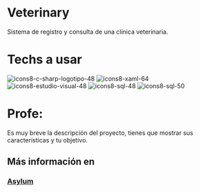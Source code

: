 # Veterinary
Sistema de registro y consulta de una clínica veterinaria.

# Techs a usar
![icons8-c-sharp-logotipo-48](https://user-images.githubusercontent.com/87225960/214644798-890cb19f-59c7-4883-838e-6be980ae627e.png) ![icons8-xaml-64](https://user-images.githubusercontent.com/87225960/214644904-25d18f64-cedd-40e5-8a2e-56262fa0fe13.png) ![icons8-estudio-visual-48](https://user-images.githubusercontent.com/87225960/214644954-9ee84261-1fd7-4d6c-8d26-f13562ffb9bb.png) ![icons8-sql-48](https://user-images.githubusercontent.com/87225960/214647056-62e2571b-72b3-429e-9741-e9ae52cf75a2.png) ![icons8-sql-50](https://user-images.githubusercontent.com/87225960/214647994-9d70102d-4a75-4cca-b62b-179a2fbcda60.png)






# Profe:
Es muy breve la descripción del proyecto, tienes que mostrar sus características y tu objetivo.

## Más información en
### <a href="https://asylum1.odoo.com/@/">Asylum</a>
